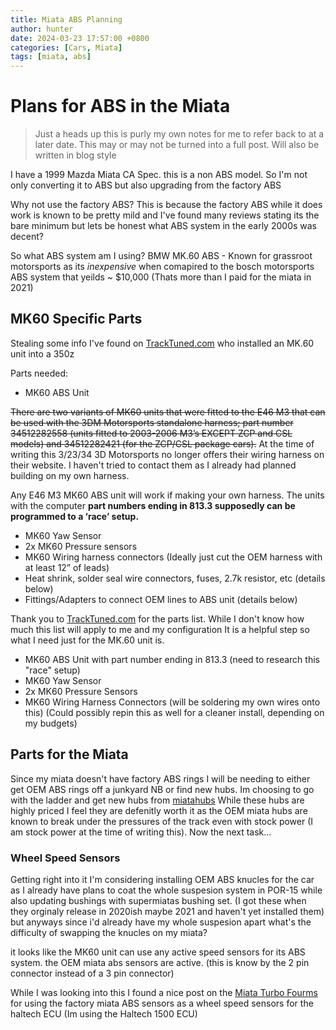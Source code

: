 ```yaml
---
title: Miata ABS Planning
author: hunter
date: 2024-03-23 17:57:00 +0800
categories: [Cars, Miata]
tags: [miata, abs]
---
```


# Plans for ABS in the Miata

> Just a heads up this is purly my own notes for me to refer back to at a later date. This may or may not be turned into a full post. Will also be written in blog style

I have a 1999 Mazda Miata CA Spec. this is a non ABS model. So I'm not only converting it to ABS but also upgrading from the factory ABS

Why not use the factory ABS?
This is because the factory ABS while it does work is known to be pretty mild and I've found many reviews stating its the bare minimum but lets be honest what ABS system in the early 2000s was decent?

So what ABS system am I using?
BMW MK.60 ABS - Known for grassroot motorsports as its *inexpensive* when comapired to the bosch motorsports ABS system that yeilds ~ $10,000 (Thats more than I paid for the miata in 2021)

## MK60 Specific Parts
Stealing some info I've found on [TrackTuned.com](https://www.tracktuned.com/feed/mk60absswapguide) who installed an MK.60 unit into a 350z

Parts needed:

- MK60 ABS Unit  

~~There are two variants of MK60 units that were fitted to the E46 M3 that can be used with the 3DM Motorsports standalone harness; part number 34512282558 (units fitted to 2003-2006 M3’s EXCEPT ZCP and CSL models) and 34512282421 (for the ZCP/CSL package cars).~~ At the time of writing this 3/23/34 3D Motorsports no longer offers their wiring harness on their website. I haven't tried to contact them as I already had planned building on my own harness.

Any E46 M3 MK60 ABS unit will work if making your own harness. The units with the computer **part numbers ending in 813.3 supposedly can be programmed to a ‘race’ setup.**
-  MK60 Yaw Sensor
-  2x MK60 Pressure sensors
-  MK60 Wiring harness connectors (Ideally just cut the OEM harness with at least 12” of leads)
-  Heat shrink, solder seal wire connectors, fuses, 2.7k resistor, etc (details below)
-  Fittings/Adapters to connect OEM lines to ABS unit (details below)

Thank you to [TrackTuned.com](https://www.tracktuned.com/feed/mk60absswapguide) for the parts list. While I don't know how much this list will apply to me and my configuration It is a helpful step
so what I need just for the MK.60 unit is. 

- MK60 ABS Unit with part number ending in 813.3 (need to research this "race" setup)
- MK60 Yaw Sensor
- 2x MK60 Pressure Sensors
- MK60 Wiring Harness Connectors (will be soldering my own wires onto this) (Could possibly repin this as well for a cleaner install, depending on my budgets)

## Parts for the Miata

Since my miata doesn't have factory ABS rings I will be needing to either get OEM ABS rings off a junkyard NB or find new hubs. Im choosing to go with the ladder and get new hubs from [miatahubs](https://www.miatahubs.com) While these hubs are highly priced I feel they are defenitly worth it as the OEM miata hubs are known to break under the pressures of the track even with stock power (I am stock power at the time of writing this). Now the next task... 

### Wheel Speed Sensors

Getting right into it I'm considering installing OEM ABS knucles for the car as I already have plans to coat the whole suspesion system in POR-15 while also updating bushings with supermiatas bushing set. (I got these when they orginaly release in 2020ish maybe 2021 and haven't yet installed them) but anyways since i'd already have my whole suspesion apart what's the difficulty of swapping the knucles on my miata?

it looks like the MK60 unit can use any active speed sensors for its ABS system. the OEM miata abs sensors are active. (this is know by the 2 pin connector instead of a 3 pin connector)

While I was looking into this I found a nice post on the [Miata Turbo Fourms](https://www.miataturbo.net/haltech-118/%5Bhow-%5D-vss-abs-sensor-na-nb-107705/) for using the factory miata ABS sensors as a wheel speed sensors for the haltech ECU (Im using the Haltech 1500 ECU)
